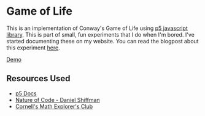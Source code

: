 # Game of Life

This is an implementation of Conway's Game of Life using [p5 javascript library](https://p5js.org/). This is part of small, fun experiments that I do when I'm bored. I've started documenting these on my website. You can read the blogpost about this experiment [here](https://www.kronaemmanuel.com/2021/09/03/making-game-of-life.html).

[Demo](https://www.kronaemmanuel.com/game_of_life/)

## Resources Used
- [p5 Docs](https://p5js.org/reference/)
- [Nature of Code - Daniel Shiffman](http://natureofcode.com/)
- [Cornell's Math Explorer's Club](http://pi.math.cornell.edu/~lipa/mec/lesson6.html)


